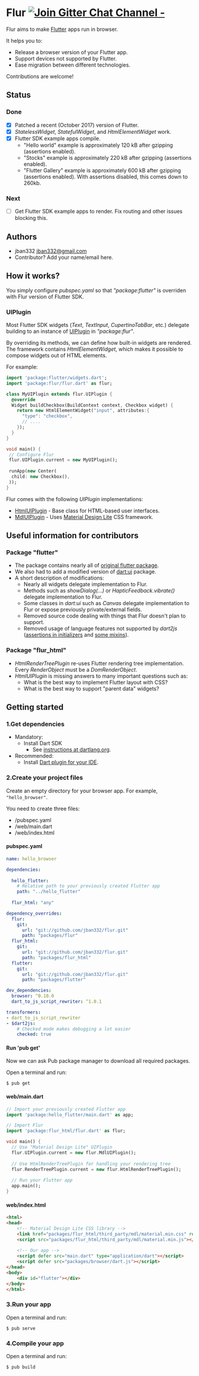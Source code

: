 # Flur [![Join Gitter Chat Channel -](https://badges.gitter.im/flutter/flutter.svg)](https://gitter.im/flutter/flutter?utm_source=badge&utm_medium=badge&utm_campaign=pr-badge&utm_content=badge)

Flur aims to make [Flutter](https://flutter.io) apps run in browser.

It helps you to:
* Release a browser version of your Flutter app.
* Support devices not supported by Flutter.
* Ease migration between different technologies.

Contributions are welcome!

## Status
### Done
* [X] Patched a recent (October 2017) version of Flutter.
* [X] _StatelessWidget_, _StatefulWidget_, and _HtmlElementWidget_ work.
* [X] Flutter SDK example apps compile.
  * "Hello world" example is approximately 120 kB after gzipping (assertions enabled). 
  * "Stocks" example is approximately 220 kB after gzipping (assertions enabled). 
  * "Flutter Gallery" example is approximately 600 kB after gzipping (assertions enabled). With assertions disabled, this comes down to 260kb.

### Next
* [ ] Get Flutter SDK example apps to render. Fix routing and other issues blocking this.

## Authors
  * jban332 <jban332@gmail.com>
  * Contributor? Add your name/email here.

## How it works?
You simply configure _pubspec.yaml_ so that  _"package:flutter"_ is overriden with Flur version of Flutter SDK.

### UIPlugin
Most Flutter SDK widgets (_Text_, _TextInput_, _CupertinoTabBar_, etc.) delegate building to an instance of  [UIPlugin](https://github.com/jban332/flur/blob/master/packages/flur/lib/src/ui_plugin.dart) in _"package:flur"_.

By overriding its methods, we can define how built-in widgets are rendered. The framework contains _HtmlElementWidget_, which makes it possible to compose widgets out of HTML elements.

For example:

```dart
import 'package:flutter/widgets.dart';
import 'package:flur/flur.dart' as flur;

class MyUIPlugin extends flur.UIPlugin {
  @override
  Widget buildCheckbox(BuildContext context, Checkbox widget) {
    return new HtmlElementWidget("input", attributes:{
      "type": "checkbox",
      // ....
    });
  }
}

void main() {
 // Configure Flur
 flur.UIPlugin.current = new MyUIPlugin();
 
 runApp(new Center(
  child: new Checkbox(),
 ));
}
```

Flur comes with the following _UIPlugin_ implementations:
  * [HtmlUIPlugin](https://github.com/jban332/flur/blob/master/packages/flur_html/lib/src/html_ui_plugin.dart) - Base class for HTML-based user interfaces.
  * [MdlUIPlugin](https://github.com/jban332/flur/blob/master/packages/flur_html/lib/mdl.dart) - Uses [Material Design Lite](https://getmdl.io/) CSS framework.

## Useful information for contributors
### Package "flutter"
* The package contains nearly all of [original flutter package](https://github.com/flutter/flutter/tree/master/packages/flutter).
* We also had to add a modified version of [dart:ui](https://github.com/flutter/engine/tree/master/lib/ui) package.
* A short description of modifications:
  * Nearly all widgets delegate implementation to Flur.
  * Methods such as _showDialog(...)_ or _HapticFeedback.vibrate()_ delegate implementation to Flur.
  * Some classes in _dart:ui_ such as _Canvas_ delegate implementation to Flur or expose
    previously private/external fields.
  * Removed source code dealing with things that Flur doesn't plan to support.
  * Removed usage of language features not supported by _dart2js_ ([assertions in initializers](https://github.com/dart-lang/sdk/issues/30968) and [some mixins](https://github.com/dart-lang/sdk/issues/23770)).

### Package "flur_html"
* _HtmlRenderTreePlugin_ re-uses Flutter rendering tree implementation. Every _RenderObject_ must be a _DomRenderObject_.
* _HtmlUIPlugin_ is missing answers to many important questions such as:
  * What is the best way to implement Flutter layout with CSS?
  * What is the best way to support "parent data" widgets?

## Getting started
### 1.Get dependencies
* Mandatory:
  * Install Dart SDK
    * See [instructions at dartlang.org](https://www.dartlang.org/install).
* Recommended:
  * Install [Dart plugin for your IDE](https://www.dartlang.org/tools).

### 2.Create your project files
Create an empty directory for your browser app. For example, `"hello_browser"`.

You need to create three files:
  * /pubspec.yaml
  * /web/main.dart
  * /web/index.html

#### pubspec.yaml
```yaml
name: hello_browser

dependencies:
  
  hello_flutter:
    # Relative path to your previously created Flutter app
    path: "../hello_flutter"
  
  flur_html: "any"

dependency_overrides:
  flur:
    git:
      url: "git://github.com/jban332/flur.git"
      path: "packages/flur"
  flur_html:
    git:
      url: "git://github.com/jban332/flur.git"
      path: "packages/flur_html"  
  flutter:
    git:
      url: "git://github.com/jban332/flur.git"
      path: "packages/flutter"

dev_dependencies:
  browser: ^0.10.0
  dart_to_js_script_rewriter: ^1.0.1

transformers:
- dart_to_js_script_rewriter
- $dart2js:
    # Checked mode makes debugging a lot easier
    checked: true
```

#### Run 'pub get'
Now we can ask Pub package manager to download all required packages.

Open a terminal and run:
```
$ pub get
```

#### web/main.dart
```dart
// Import your previously created Flutter app
import 'package:hello_flutter/main.dart' as app;

// Import Flur
import 'package:flur_html/flur.dart' as flur;

void main() {
  // Use "Material Design Lite" UIPlugin
  flur.UIPlugin.current = new flur.MdlUIPlugin();
  
  // Use HtmlRenderTreePlugin for handling your rendering tree
  flur.RenderTreePlugin.current = new flur.HtmlRenderTreePlugin();
 
  // Run your Flutter app
  app.main();
}
```

#### web/index.html
```html
<html>
<head>
    <!-- Material Design Lite CSS library -->
    <link href="packages/flur_html/third_party/mdl/material.min.css" rel="stylesheet" />
    <script src="packages/flur_html/third_party/mdl/material.min.js"></script>
    
    <!-- Our app -->
    <script defer src="main.dart" type="application/dart"></script>
    <script defer src="packages/browser/dart.js"></script>
</head>
<body>
    <div id="flutter"></div>
</body>
</html>

```

### 3.Run your app
Open a terminal and run:
```
$ pub serve
```

### 4.Compile your app
Open a terminal and run:
```
$ pub build
```
